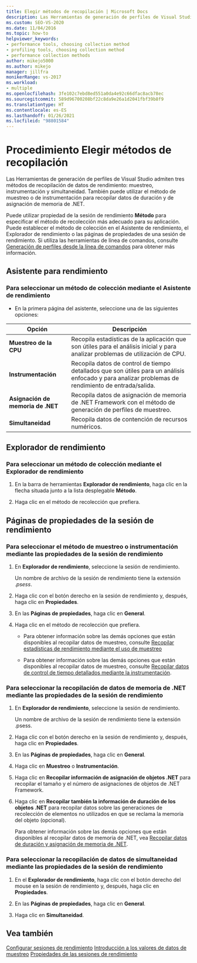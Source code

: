 ```yaml
---
title: Elegir métodos de recopilación | Microsoft Docs
description: Las Herramientas de generación de perfiles de Visual Studio admiten tres métodos para recopilar datos de rendimiento. Obtenga información sobre cómo elegir el que necesita para su aplicación.
ms.custom: SEO-VS-2020
ms.date: 11/04/2016
ms.topic: how-to
helpviewer_keywords:
- performance tools, choosing collection method
- profiling tools, choosing collection method
- performance collection methods
author: mikejo5000
ms.author: mikejo
manager: jillfra
monikerRange: vs-2017
ms.workload:
- multiple
ms.openlocfilehash: 3fe102c7ebd8ed551a0da4e92c66dfac8acb78ec
ms.sourcegitcommit: 589d96700208bf22c8da9e26a1d2041fbf39b8f9
ms.translationtype: HT
ms.contentlocale: es-ES
ms.lasthandoff: 01/26/2021
ms.locfileid: "98801584"
---
```

# <a name="how-to-choose-collection-methods"></a>Procedimiento Elegir métodos de recopilación

Las Herramientas de generación de perfiles de Visual Studio admiten tres métodos de recopilación de datos de rendimiento: muestreo, instrumentación y simultaneidad. También puede utilizar el método de muestreo o de instrumentación para recopilar datos de duración y de asignación de memoria de .NET.

Puede utilizar propiedad de la sesión de rendimiento **Método** para especificar el método de recolección más adecuado para su aplicación. Puede establecer el método de colección en el Asistente de rendimiento, el Explorador de rendimiento o las páginas de propiedades de una sesión de rendimiento. Si utiliza las herramientas de línea de comandos, consulte [Generación de perfiles desde la línea de comandos](../profiling/using-the-profiling-tools-from-the-command-line.md) para obtener más información.

## <a name="performance-wizard"></a>Asistente para rendimiento

### <a name="to-select-a-collection-method-using-the-performance-wizard"></a>Para seleccionar un método de colección mediante el Asistente de rendimiento

- En la primera página del asistente, seleccione una de las siguientes opciones:

| Opción | Descripción |
|----------------------------| - |
| **Muestreo de la CPU** | Recopila estadísticas de la aplicación que son útiles para el análisis inicial y para analizar problemas de utilización de CPU. |
| **Instrumentación** | Recopila datos de control de tiempo detallados que son útiles para un análisis enfocado y para analizar problemas de rendimiento de entrada/salida. |
| **Asignación de memoria de .NET** | Recopila datos de asignación de memoria de .NET Framework con el método de generación de perfiles de muestreo. |
| **Simultaneidad** | Recopila datos de contención de recursos numéricos. |

## <a name="performance-explorer"></a>Explorador de rendimiento

### <a name="to-select-a-collection-method-using-performance-explorer"></a>Para seleccionar un método de colección mediante el Explorador de rendimiento

1. En la barra de herramientas **Explorador de rendimiento**, haga clic en la flecha situada junto a la lista desplegable **Método**.

2. Haga clic en el método de recolección que prefiera.

## <a name="performance-session-property-pages"></a>Páginas de propiedades de la sesión de rendimiento

### <a name="to-select-the-sampling-or-instrumentation-method-using-performance-session-properties"></a>Para seleccionar el método de muestreo o instrumentación mediante las propiedades de la sesión de rendimiento

1. En **Explorador de rendimiento**, seleccione la sesión de rendimiento.

     Un nombre de archivo de la sesión de rendimiento tiene la extensión .*psess*.

2. Haga clic con el botón derecho en la sesión de rendimiento y, después, haga clic en **Propiedades**.

3. En las **Páginas de propiedades**, haga clic en **General**.

4. Haga clic en el método de recolección que prefiera.

    - Para obtener información sobre las demás opciones que están disponibles al recopilar datos de muestreo, consulte [Recopilar estadísticas de rendimiento mediante el uso de muestreo](../profiling/collecting-performance-statistics-by-using-sampling.md)

    - Para obtener información sobre las demás opciones que están disponibles al recopilar datos de muestreo, consulte [Recopilar datos de control de tiempo detallados mediante la instrumentación](../profiling/collecting-detailed-timing-data-by-using-instrumentation.md).

### <a name="to-select-net-memory-data-collection-by-using-performance-session-properties"></a>Para seleccionar la recopilación de datos de memoria de .NET mediante las propiedades de la sesión de rendimiento

1. En **Explorador de rendimiento**, seleccione la sesión de rendimiento.

     Un nombre de archivo de la sesión de rendimiento tiene la extensión .psess.

2. Haga clic con el botón derecho en la sesión de rendimiento y, después, haga clic en **Propiedades**.

3. En las **Páginas de propiedades**, haga clic en **General**.

4. Haga clic en **Muestreo** o **Instrumentación**.

5. Haga clic en **Recopilar información de asignación de objetos .NET** para recopilar el tamaño y el número de asignaciones de objetos de .NET Framework.

6. Haga clic en **Recopilar también la información de duración de los objetos .NET** para recopilar datos sobre las generaciones de recolección de elementos no utilizados en que se reclama la memoria del objeto (opcional).

     Para obtener información sobre las demás opciones que están disponibles al recopilar datos de memoria de .NET, vea [Recopilar datos de duración y asignación de memoria de .NET](../profiling/collecting-dotnet-memory-allocation-and-lifetime-data.md).

### <a name="to-select-concurrency-data-collection-by-using-performance-session-properties"></a>Para seleccionar la recopilación de datos de simultaneidad mediante las propiedades de la sesión de rendimiento

1. En el **Explorador de rendimiento**, haga clic con el botón derecho del mouse en la sesión de rendimiento y, después, haga clic en **Propiedades**.

2. En las **Páginas de propiedades**, haga clic en **General**.

3. Haga clic en **Simultaneidad**.

## <a name="see-also"></a>Vea también

[Configurar sesiones de rendimiento](../profiling/configuring-performance-sessions.md)
[Introducción a los valores de datos de muestreo](../profiling/understanding-sampling-data-values.md)
[Propiedades de las sesiones de rendimiento](../profiling/performance-session-properties.md)
